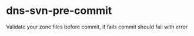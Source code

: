 # dns-svn-pre-commit
Validate your zone files before commit, if fails commit should fail with error
